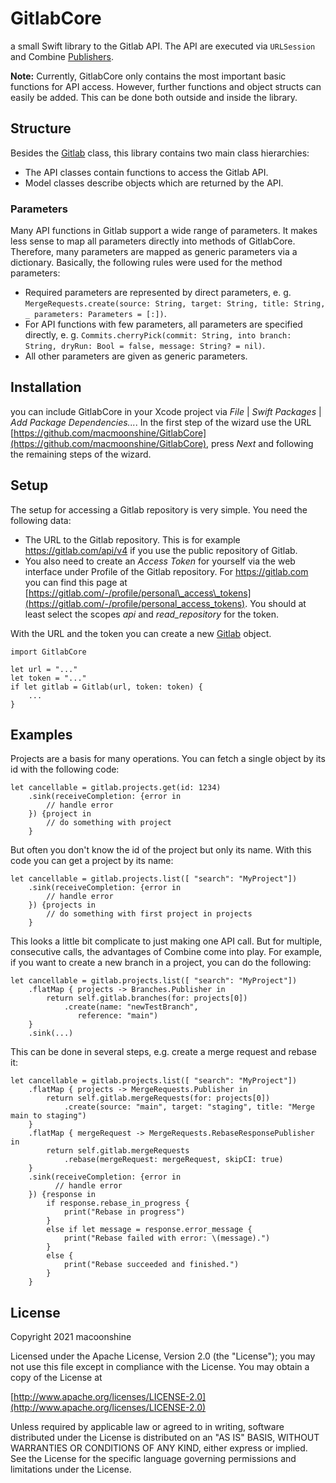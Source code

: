 # GitlabCore
a small Swift library to the Gitlab API. The API are executed via `URLSession` and Combine [Publishers](https://developer.apple.com/documentation/combine/publisher).

**Note:** Currently, GitlabCore only contains the most important basic functions for API access. However, further functions and object structs can easily be added. This can be done both outside and inside the library.

## Structure

Besides the [Gitlab](Sources/GitlabCore/Gitlab.swift) class, this library contains two main class hierarchies:

* The API classes contain functions to access the Gitlab API.
* Model classes describe objects which are returned by the API.

### Parameters

Many API functions in Gitlab support a wide range of parameters. It makes less sense to map all parameters directly into methods of GitlabCore. Therefore, many parameters are mapped as generic parameters via a dictionary. Basically, the following rules were used for the method parameters:

* Required parameters are represented by direct parameters, e. g. `MergeRequests.create(source: String, target: String, title: String, _ parameters: Parameters = [:])`.
* For API functions with few parameters, all parameters are specified directly, e. g. `Commits.cherryPick(commit: String, into branch: String, dryRun: Bool = false, message: String? = nil)`.
* All other parameters are given as generic parameters.

## Installation

you can include GitlabCore in your Xcode project via _File_ | _Swift Packages_ | _Add Package Dependencies..._. In the first step of the wizard use the URL [https://github.com/macmoonshine/GitlabCore](https://github.com/macmoonshine/GitlabCore), press _Next_ and following the remaining steps of the wizard.

## Setup

The setup for accessing a Gitlab repository is very simple. You need the following data:

* The URL to the Gitlab repository. This is for example https://gitlab.com/api/v4 if you use the public repository of Gitlab.
* You also need to create an _Access Token_ for yourself via the web interface under Profile of the Gitlab repository. For https://gitlab.com you can find this page at [https://gitlab.com/-/profile/personal\_access\_tokens](https://gitlab.com/-/profile/personal_access_tokens). You should at least select the scopes _api_ and _read\_repository_ for the token.

With the URL and the token you can create a new [Gitlab](Sources/GitlabCore/Gitlab.swift) object.

```
import GitlabCore

let url = "..."
let token = "..."
if let gitlab = Gitlab(url, token: token) {
    ...
}
```

## Examples

Projects are a basis for many operations. You can fetch a single object by its id with the following code:

```
let cancellable = gitlab.projects.get(id: 1234)
    .sink(receiveCompletion: {error in
        // handle error
    }) {project in
        // do something with project
    }
```
But often you don't know the id of the project but only its name. With this code you can get a project by its name:

```
let cancellable = gitlab.projects.list([ "search": "MyProject"])
    .sink(receiveCompletion: {error in
        // handle error
    }) {projects in
        // do something with first project in projects
    }
```
This looks a little bit complicate to just making one API call. But for multiple, consecutive calls, the advantages of Combine come into play. For example, if you want to create a new branch in a project, you can do the following:

```
let cancellable = gitlab.projects.list([ "search": "MyProject"])
    .flatMap { projects -> Branches.Publisher in
        return self.gitlab.branches(for: projects[0])
            .create(name: "newTestBranch", 
               reference: "main")
    }
    .sink(...)
```
This can be done in several steps, e.g. create a merge request and rebase it:

```
let cancellable = gitlab.projects.list([ "search": "MyProject"])
    .flatMap { projects -> MergeRequests.Publisher in
        return self.gitlab.mergeRequests(for: projects[0])
            .create(source: "main", target: "staging", title: "Merge main to staging")
    }
    .flatMap { mergeRequest -> MergeRequests.RebaseResponsePublisher in
        return self.gitlab.mergeRequests
            .rebase(mergeRequest: mergeRequest, skipCI: true)
    }
    .sink(receiveCompletion: {error in
   		  // handle error
    }) {response in
        if response.rebase_in_progress {
            print("Rebase in progress")
        }
        else if let message = response.error_message {
            print("Rebase failed with error: \(message).")
        }
        else {
            print("Rebase succeeded and finished.")
        }
    }
```

## License

Copyright 2021 macoonshine

Licensed under the Apache License, Version 2.0 (the "License");
you may not use this file except in compliance with the License.
You may obtain a copy of the License at

[http://www.apache.org/licenses/LICENSE-2.0](http://www.apache.org/licenses/LICENSE-2.0)

Unless required by applicable law or agreed to in writing, software
distributed under the License is distributed on an "AS IS" BASIS,
WITHOUT WARRANTIES OR CONDITIONS OF ANY KIND, either express or implied.
See the License for the specific language governing permissions and
limitations under the License.
